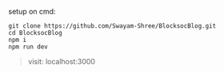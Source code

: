 setup on cmd:
```
git clone https://github.com/Swayam-Shree/BlocksocBlog.git
cd BlocksocBlog
npm i
npm run dev
```
> visit: localhost:3000